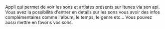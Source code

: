 Appli qui permet de voir les sons et artistes présents sur Itunes via son api. 
Vous avez la possibilité d'entrer en details sur les sons vous avoir des infos complémentaires comme l'album, le temps, le genre etc... 
Vous pouvez aussi mettre en favoris vos sons.
